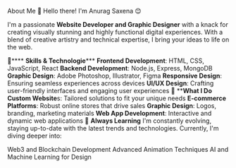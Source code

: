 About Me 👋
Hello there! I'm Anurag Saxena 😊

I'm a passionate **Website Developer and Graphic Designer** with a knack for creating visually stunning and highly functional digital experiences. With a blend of creative artistry and technical expertise, I bring your ideas to life on the web.

🔧**** **Skills & Technologie*****
**Frontend Development**: HTML, CSS, JavaScript, React
**Backend Development**: Node.js, Express, MongoDB
**Graphic Design**: Adobe Photoshop, Illustrator, Figma
**Responsive Design**: Ensuring seamless experiences across devices
**UI/UX Design**: Crafting user-friendly interfaces and engaging user experiences
🌟 ****What I Do**
**Custom Website**s: Tailored solutions to fit your unique needs
**E-commerce Platforms**: Robust online stores that drive sales
**Graphic Design**: Logos, branding, marketing materials
**Web App Development**: Interactive and dynamic web applications
🌱 **Always Learning**
I'm constantly evolving, staying up-to-date with the latest trends and technologies. Currently, I'm diving deeper into:

Web3 and Blockchain Development
Advanced Animation Techniques
AI and Machine Learning for Design
